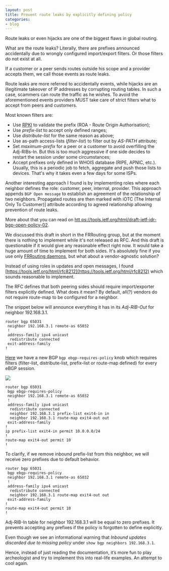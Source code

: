 ```yaml
---
layout: post
title: Prevent route leaks by explicitly defining policy
categories:
- blog
---
```


Route leaks or even hijacks are one of the biggest flaws in global routing.

What are the route leaks? Literally, there are prefixes announced accidentally due to wrongly configured import/export filters. Or those filters do not exist at all.

If a customer or a peer sends routes outside his scope and a provider accepts them, we call those events as route leaks.

Route leaks are more referred to accidentally events, while hijacks are an illegitimate takeover of IP addresses by corrupting routing tables. In such a case, scammers can route the traffic as he wishes. To avoid the aforementioned events providers MUST take care of strict filters what to accept from peers and customers.

Most known filters are:

* Use [RPKI](https://en.wikipedia.org/wiki/Resource_Public_Key_Infrastructure) to validate the prefix (ROA - Route Origin Authorisation);
* Use _prefix-list_ to accept only defined ranges;
* Use _distribute-list_ for the same reason as above;
* Use as-path access-lists (_filter-list_) to filter out by _AS-PATH_ attribute;
* Set _maximum-prefix_ for a peer or a customer to avoid overfilling the Adj-RIBs-In. But this is too much aggressive if one side decides to restart the session under some circumstances;
* Accept prefixes only defined in WHOIS database (RIPE, APNIC, etc.). Usually, this is a periodic job to fetch, aggregate and push those lists to devices. That's why it takes even a few days for some ISPs.

Another interesting approach I found is by implementing roles where each neighbor defines the role: customer, peer, internal, provider. This approach appends `BGP Open message` to establish an agreement of the relationship of two neighbors. Propagated routes are then marked with iOTC (The Internal Only To Customer)] attribute according to agreed relationship allowing prevention of route leaks.

More about that you can read on [htt ps://tools.ietf.org/html/draft-ietf-idr-bgp-open-policy-02](https://tools.ietf.org/html/draft-ietf-idr-bgp-open-policy-02).

We discussed this draft in short in the FRRouting group, but at the moment there is nothing to implement while it's not released as RFC. And this draft
is questionable if it would give any reasonable effect right now. It would take a huge amount of time to implement for both sides. It's absolutely fine if you use only [FRRouting daemons](https://frrouting.org/), but what about a vendor-agnostic solution?

Instead of using roles in updates and open messages, I found [https://tools.ietf.org/html/rfc8212](https://tools.ietf.org/html/rfc8212) which sounds reasonable to implement.

The RFC defines that both peering sides should require import/exporter filters explicitly defined. What does it mean? By default, all(?) vendors do not require route-map to be configured for a neighbor.

The snippet below will announce everything it has in its _Adj-RIB-Out_ for neighbor 192.168.3.1.

```
router bgp 65031
 neighbor 192.168.3.1 remote-as 65032
 !
 address-family ipv4 unicast
  redistribute connected
 exit-address-family
!
```

[Here](https://github.com/FRRouting/frr/pull/3746) we have a new BGP `bgp ebgp-requires-policy` knob which requires filters (filter-list, distribute-list, prefix-list or route-map defined) for every eBGP session.

![](/images/rfc8212.gif)

```
router bgp 65031
 bgp ebgp-requires-policy
 neighbor 192.168.3.1 remote-as 65032
 !
 address-family ipv4 unicast
  redistribute connected
  neighbor 192.168.3.1 prefix-list exit4-in in
  neighbor 192.168.3.1 route-map exit4-out out
 exit-address-family
!
ip prefix-list exit4-in permit 10.0.0.0/24
!
route-map exit4-out permit 10
!
```

To clarify, if we remove inbound prefix-list from this neighbor, we will receive zero prefixes due to default behavior.

```
router bgp 65031
 bgp ebgp-requires-policy
 neighbor 192.168.3.1 remote-as 65032
 !
 address-family ipv4 unicast
  redistribute connected
  neighbor 192.168.3.1 route-map exit4-out out
 exit-address-family
!
route-map exit4-out permit 10
!
```

Adj-RIB-In table for neighbor 192.168.3.1 will be equal to zero prefixes. It prevents accepting any prefixes if the policy is forgotten to define explicitly.

Even though we see an informational warning that _Inbound updates discarded due to missing policy_ under `show bgp neighbors 192.168.3.1`.

Hence, instead of just reading the documentation, it’s more fun to play archeologist and try to implement this into real-life examples. An attempt to cool again.
